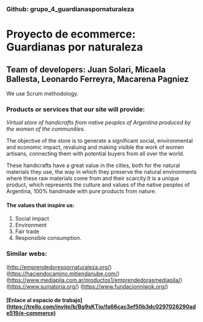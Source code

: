 ### Github: grupo_4_guardianaspornaturaleza
# Proyecto de ecommerce: Guardianas por naturaleza 

## Team of developers: Juan Solari, Micaela Ballesta, Leonardo Ferreyra, Macarena Pagniez
We use Scrum methodology.

### Products or services that our site will provide: 
_Virtual store of handicrafts from native peoples of Argentina produced by the women of the communities_.

The objective of the store is to generate a significant social, environmental and economic impact, revaluing and making visible the work of women artisans, connecting them with potential buyers from all over the world.

These handicrafts have a great value in the cities, both for the natural materials they use,
the way in which they preserve the natural environments where these raw materials come from and their scarcity.It is a unique product, which represents the culture and values ​​of the native peoples of Argentina, 100% handmade with pure products from nature.

#### The values ​​that inspire us: 
1. Social impact 
2. Environment 
3. Fair trade 
4. Responsible consumption.

### Similar webs: 

(http://emprendedorespornaturaleza.org/)  
(https://haciendocamino.mitiendanube.com/) 
(https://www.mediapila.com.ar/productos1/emprendedorasmediapila/) 
(https://www.sumatoria.org/)
(https://www.fundacionniwok.org/)

#### [Enlace al espacio de trabajo] (https://trello.com/invite/b/Bg9sKTio/fa66cac3ef50b3dc0297026290ade519/e-commerce)
